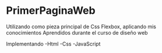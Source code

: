 # PrimerPaginaWeb
Utilizando como pieza principal de Css Flexbox, aplicando mis conocimientos Aprendidos durante el curso de diseño web

Implementando 
-Html
-Css
-JavaScript
